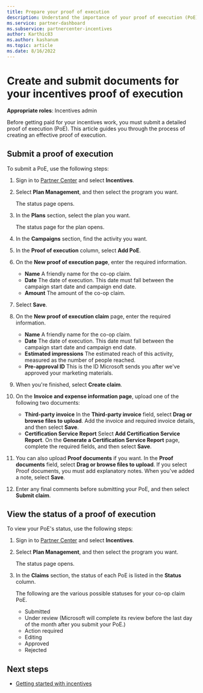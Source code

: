 ```yaml
---
title: Prepare your proof of execution
description: Understand the importance of your proof of execution (PoE), timelines, viewing status, and submission guidelines.
ms.service: partner-dashboard
ms.subservice: partnercenter-incentives
author: Karthic83
ms.author: kashanum
ms.topic: article
ms.date: 8/16/2022
---
```


# Create and submit documents for your incentives proof of execution

**Appropriate roles**: Incentives admin

Before getting paid for your incentives work, you must submit a detailed proof of execution (PoE). This article guides you through the process of creating an effective proof of execution.

## Submit a proof of execution

To submit a PoE, use the following steps:

1. Sign in to [Partner Center](https://partner.microsoft.com/dashboard/home) and select **Incentives**.

2. Select **Plan Management**, and then select the program you want.

   The status page opens.

3. In the **Plans** section, select the plan you want.

   The status page for the plan opens.

4. In the **Campaigns** section, find the activity you want.

5. In the **Proof of execution** column, select **Add PoE**.

6. On the **New proof of execution page**, enter the required information.

   - **Name**  A friendly name for the co-op claim.
   - **Date**  The date of execution. This date must fall between the campaign start date and campaign end date.
   - **Amount**  The amount of the co-op claim.

7. Select **Save**.

8. On the **New proof of execution claim** page, enter the required information.

   - **Name**  A friendly name for the co-op claim.
   - **Date**  The date of execution. This date must fall between the campaign start date and campaign end date.
   - **Estimated impressions**   The estimated reach of this activity, measured as the number of people reached.
   - **Pre-approval ID**   This is the ID Microsoft sends you after we've approved your marketing materials.

9. When you're finished, select **Create claim**.

10. On the **Invoice and expense information page**, upload one of the following two documents:
    - **Third-party invoice**  In the **Third-party invoice** field, select **Drag or browse files to upload**. Add the invoice and required invoice details, and then select **Save**.
    - **Certification Service Report**  Select **Add Certification Service Report**. On the **Generate a Certification Service Report** page, complete the required fields, and then select **Save**.

11. You can also upload **Proof documents** if you want. In the **Proof documents** field, select **Drag or browse files to upload**. If you select Proof documents, you must add explanatory notes. When you've added a note, select **Save**.

12. Enter any final comments before submitting your PoE, and then select **Submit claim**.

## View the status of a proof of execution

To view your PoE's status, use the following steps:

1. Sign in to [Partner Center](https://partner.microsoft.com/dashboard/home) and select **Incentives**.

2. Select **Plan Management**, and then select the program you want.

   The status page opens.

3. In the **Claims** section, the status of each PoE is listed in the **Status** column.

   The following are the various possible statuses for your co-op claim PoE.

   - Submitted
   - Under review (Microsoft will complete its review before the last day of the month after you submit your PoE.)
   - Action required
   - Editing
   - Approved
   - Rejected

## Next steps

- [Getting started with incentives](incentives-get-started-intro.md)
